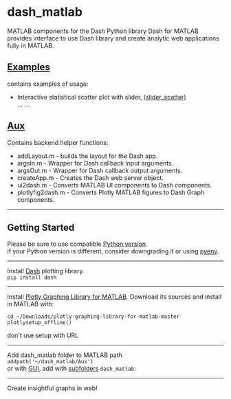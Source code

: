 # dash_matlab
MATLAB components for the Dash Python library
Dash for MATLAB provides interface to use Dash library and create analytic web applications fully in MATLAB.
## [Examples](https://github.com/plotly/dash_matlab/tree/3-file-organize/Examples)
contains examples of usage:
- Interactive statistical scatter plot with slider, ([slider_scatter](https://github.com/plotly/dash_matlab/tree/3-file-organize/Examples/slider_scatter))  
...
...
## [Aux](https://github.com/plotly/dash_matlab/tree/3-file-organize/Aux)
Contains backend helper functions:  
- addLayout.m - builds the layout for the Dash app.  
- argsIn.m - Wrapper for Dash callback input arguments.  
- argsOut.m - Wrapper for Dash callback output arguments.  
- createApp.m - Creates the Dash web server object.  
- ui2dash.m - Converts MATLAB UI components to Dash components.  
- plotlyfig2dash.m - Converts Plotly MATLAB figures to Dash Graph components.  
____
## Getting Started
Please be sure to use compatible [Python version](https://www.mathworks.com/content/dam/mathworks/mathworks-dot-com/support/sysreq/files/python-compatibility.pdf).  
if your Python version is different, consider downgrading it or using [pyenv]( https://github.com/pyenv/pyenv  ).
____
Install [Dash](https://github.com/plotly/dash) plotting library.  
`pip install dash`  
____
Install [Plotly Graphing Library for MATLAB](https://plotly.com/matlab/getting-started/).
Download its sources and install in MATLAB with:  
```
cd ~/Downloads/plotly-graphing-library-for-matlab-master  
plotlysetup_offline()
```  
don't use setup with URL 
____
Add dash_matlab folder to MATLAB path  
`addpath('~/dash_matlab/Aux')`  
or with [GUI](https://ibb.co/HYgsPGL), add with [subfolders](https://ibb.co/tCgv3rC) `dash_matlab`:    

____
Create insightful graphs in web!


